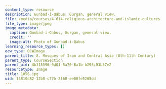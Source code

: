 ```yaml
---
content_type: resource
description: Gunbad-i-Qabus, Gurgan, general view.
file: /media/courses/4-614-religious-architecture-and-islamic-cultures-fall-2002/14810d8212b8c77b2f68ee00fe5265dd_1056.jpg
file_type: image/jpeg
image_metadata:
  caption: Gunbad-i-Qabus, Gurgan, general view.
  credit: ''
  image-alt: Photo of Gunbad-i-Qabus
learning_resource_types: []
ocw_type: OCWImage
parent_title: 8. Mosques of Iran and Central Asia (8th-11th Century)
parent_type: CourseSection
parent_uid: 4b315596-0d01-5a70-8a1b-b293c03b57e2
resourcetype: Image
title: 1056.jpg
uid: 14810d82-12b8-c77b-2f68-ee00fe5265dd
---
```

